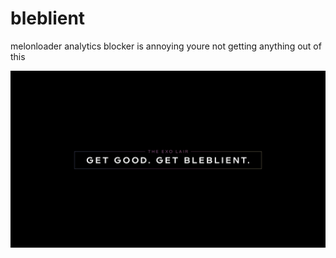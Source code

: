 # bleblient
melonloader analytics blocker is annoying
youre not getting anything out of this

![bleblient](https://raw.githubusercontent.com/RealTheVictor/bleblient/refs/heads/main/bleblient.png)
